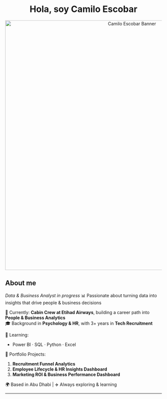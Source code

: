 <div align="center">
<h1 align="center">Hola, soy Camilo Escobar
</div>
<p align="center">
  <img src="https://github.com/user-attachments/assets/369d71d0-0ed6-4490-9c90-ee2bb18bd387" alt="Camilo Escobar Banner" width="800">
</p>

## About me

*Data & Business Analyst in progress* 
📊 Passionate about turning data into insights that drive people & business decisions  

💼 Currently: **Cabin Crew at Etihad Airways**, building a career path into **People & Business Analytics**  
🎓 Background in **Psychology & HR**, with 3+ years in **Tech Recruitment**

🧠 Learning:
- Power BI · SQL · Python · Excel  


📁 Portfolio Projects:
1. **Recruitment Funnel Analytics**  
2. **Employee Lifecycle & HR Insights Dashboard**  
3. **Marketing ROI & Business Performance Dashboard**

🌍 Based in Abu Dhabi | ✈️ Always exploring & learning  

---

